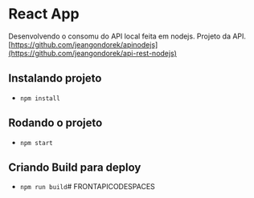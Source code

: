 # React App

Desenvolvendo o consomu do API local feita em nodejs.
Projeto da API. [https://github.com/jeangondorek/apinodejs](https://github.com/jeangondorek/api-rest-nodejs)

## Instalando projeto
- ```npm install```

## Rodando o projeto

- ```npm start```

## Criando Build para deploy
- ```npm run build```# FRONTAPICODESPACES
